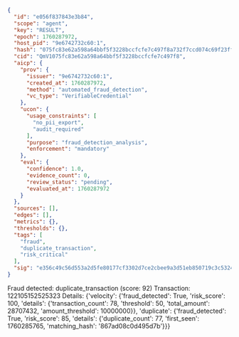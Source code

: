 ```json
{
  "id": "e056f837843e3b84",
  "scope": "agent",
  "key": "RESULT",
  "epoch": 1760287972,
  "host_pid": "9e6742732c60:1",
  "hash": "075fc83e62a598a64bbf5f3228bccfcfe7c497f8a732f7ccd074c69f23ff00e8",
  "cid": "QmV1075fc83e62a598a64bbf5f3228bccfcfe7c497f8",
  "aicp": {
    "prov": {
      "issuer": "9e6742732c60:1",
      "created_at": 1760287972,
      "method": "automated_fraud_detection",
      "vc_type": "VerifiableCredential"
    },
    "ucon": {
      "usage_constraints": [
        "no_pii_export",
        "audit_required"
      ],
      "purpose": "fraud_detection_analysis",
      "enforcement": "mandatory"
    },
    "eval": {
      "confidence": 1.0,
      "evidence_count": 0,
      "review_status": "pending",
      "evaluated_at": 1760287972
    }
  },
  "sources": [],
  "edges": [],
  "metrics": {},
  "thresholds": {},
  "tags": [
    "fraud",
    "duplicate_transaction",
    "risk_critical"
  ],
  "sig": "e356c49c56d553a2d5fe80177cf3302d7ce2cbee9a3d51eb850719c3c5324d35"
}
```

Fraud detected: duplicate_transaction (score: 92)
Transaction: 122105152525323
Details: {'velocity': {'fraud_detected': True, 'risk_score': 100, 'details': {'transaction_count': 78, 'threshold': 50, 'total_amount': 28707432, 'amount_threshold': 10000000}}, 'duplicate': {'fraud_detected': True, 'risk_score': 85, 'details': {'duplicate_count': 77, 'first_seen': 1760285765, 'matching_hash': '867ad08c0d495d7b'}}}